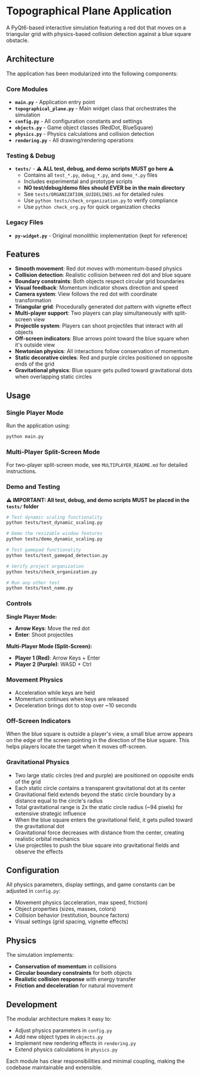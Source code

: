 # Topographical Plane Application

A PyQt6-based interactive simulation featuring a red dot that moves on a triangular grid with physics-based collision detection against a blue square obstacle.

## Architecture

The application has been modularized into the following components:

### Core Modules

- **`main.py`** - Application entry point
- **`topographical_plane.py`** - Main widget class that orchestrates the simulation
- **`config.py`** - All configuration constants and settings
- **`objects.py`** - Game object classes (RedDot, BlueSquare)
- **`physics.py`** - Physics calculations and collision detection
- **`rendering.py`** - All drawing/rendering operations

### Testing & Debug

- **`tests/`** - **⚠️ ALL test, debug, and demo scripts MUST go here ⚠️**
  - Contains all `test_*.py`, `debug_*.py`, and `demo_*.py` files
  - Includes experimental and prototype scripts
  - **NO test/debug/demo files should EVER be in the main directory**
  - See `tests/ORGANIZATION_GUIDELINES.md` for detailed rules
  - Use `python tests/check_organization.py` to verify compliance
  - Use `python check_org.py` for quick organization checks

### Legacy Files

- **`py-widget.py`** - Original monolithic implementation (kept for reference)

## Features

- **Smooth movement**: Red dot moves with momentum-based physics
- **Collision detection**: Realistic collision between red dot and blue square
- **Boundary constraints**: Both objects respect circular grid boundaries
- **Visual feedback**: Momentum indicator shows direction and speed
- **Camera system**: View follows the red dot with coordinate transformation
- **Triangular grid**: Procedurally generated dot pattern with vignette effect
- **Multi-player support**: Two players can play simultaneously with split-screen view
- **Projectile system**: Players can shoot projectiles that interact with all objects
- **Off-screen indicators**: Blue arrows point toward the blue square when it's outside view
- **Newtonian physics**: All interactions follow conservation of momentum
- **Static decorative circles**: Red and purple circles positioned on opposite ends of the grid
- **Gravitational physics**: Blue square gets pulled toward gravitational dots when overlapping static circles

## Usage

### Single Player Mode
Run the application using:
```bash
python main.py
```

### Multi-Player Split-Screen Mode
For two-player split-screen mode, see `MULTIPLAYER_README.md` for detailed instructions.

### Demo and Testing

**⚠️ IMPORTANT: All test, debug, and demo scripts MUST be placed in the `tests/` folder**

```bash
# Test dynamic scaling functionality
python tests/test_dynamic_scaling.py

# Demo the resizable window features
python tests/demo_dynamic_scaling.py

# Test gamepad functionality
python tests/test_gamepad_detection.py

# Verify project organization
python tests/check_organization.py

# Run any other test
python tests/test_name.py
```

### Controls

**Single Player Mode:**
- **Arrow Keys**: Move the red dot
- **Enter**: Shoot projectiles

**Multi-Player Mode (Split-Screen):**
- **Player 1 (Red)**: Arrow Keys + Enter
- **Player 2 (Purple)**: WASD + Ctrl

### Movement Physics
- Acceleration while keys are held
- Momentum continues when keys are released
- Deceleration brings dot to stop over ~10 seconds

### Off-Screen Indicators
When the blue square is outside a player's view, a small blue arrow appears on the edge of the screen pointing in the direction of the blue square. This helps players locate the target when it moves off-screen.

### Gravitational Physics
- Two large static circles (red and purple) are positioned on opposite ends of the grid
- Each static circle contains a transparent gravitational dot at its center
- Gravitational field extends beyond the static circle boundary by a distance equal to the circle's radius
- Total gravitational range is 2x the static circle radius (~94 pixels) for extensive strategic influence
- When the blue square enters the gravitational field, it gets pulled toward the gravitational dot
- Gravitational force decreases with distance from the center, creating realistic orbital mechanics
- Use projectiles to push the blue square into gravitational fields and observe the effects

## Configuration

All physics parameters, display settings, and game constants can be adjusted in `config.py`:

- Movement physics (acceleration, max speed, friction)
- Object properties (sizes, masses, colors)
- Collision behavior (restitution, bounce factors)
- Visual settings (grid spacing, vignette effects)

## Physics

The simulation implements:

- **Conservation of momentum** in collisions
- **Circular boundary constraints** for both objects
- **Realistic collision response** with energy transfer
- **Friction and deceleration** for natural movement

## Development

The modular architecture makes it easy to:

- Adjust physics parameters in `config.py`
- Add new object types in `objects.py`
- Implement new rendering effects in `rendering.py`
- Extend physics calculations in `physics.py`

Each module has clear responsibilities and minimal coupling, making the codebase maintainable and extensible.
